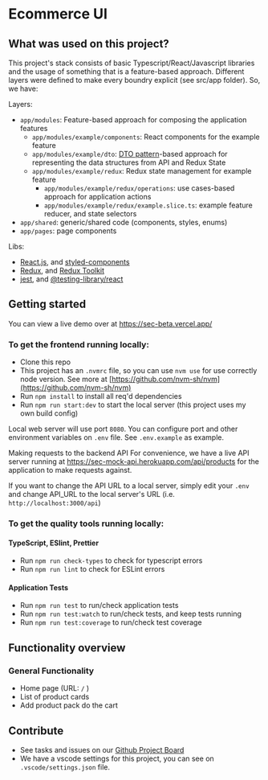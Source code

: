 # Ecommerce UI

## What was used on this project?

This project's stack consists of basic Typescript/React/Javascript libraries and the usage of something that is a feature-based approach. Different layers were defined to make every boundry explicit (see src/app folder). So, we have:

Layers:

- `app/modules`: Feature-based approach for composing the application features
  - `app/modules/example/components`: React components for the example feature
  - `app/modules/example/dto`: [DTO pattern](https://khalilstemmler.com/articles/typescript-domain-driven-design/repository-dto-mapper/)-based approach for representing the data structures from API and Redux State
  - `app/modules/example/redux`: Redux state management for example feature
    - `app/modules/example/redux/operations`: use cases-based approach for application actions
    - `app/modules/example/redux/example.slice.ts`: example feature reducer, and state selectors
- `app/shared`: generic/shared code (components, styles, enums)
- `app/pages`: page components

Libs:

- [React.js](https://reactjs.org/), and [styled-components](https://styled-components.com/)
- [Redux](https://redux.js.org/), and [Redux Toolkit](https://redux-toolkit.js.org/)
- [jest](https://jestjs.io/), and [@testing-library/react](https://testing-library.com/)

## Getting started

You can view a live demo over at https://sec-beta.vercel.app/

### To get the frontend running locally:

- Clone this repo
- This project has an `.nvmrc` file, so you can use `nvm use` for use correctly node version. See more at [https://github.com/nvm-sh/nvm](https://github.com/nvm-sh/nvm)
- Run `npm install` to install all req'd dependencies
- Run `npm run start:dev` to start the local server (this project uses my own build config)

Local web server will use port `8080`. You can configure port and other environment variables on `.env` file. See `.env.example` as example.

Making requests to the backend API
For convenience, we have a live API server running at https://sec-mock-api.herokuapp.com/api/products for the application to make requests against.

If you want to change the API URL to a local server, simply edit your `.env` and change API_URL to the local server's URL (i.e. `http://localhost:3000/api`)

### To get the quality tools running locally:

#### TypeScript, ESlint, Prettier

- Run `npm run check-types` to check for typescript errors
- Run `npm run lint` to check for ESLint errors

#### Application Tests

- Run `npm run test` to run/check application tests
- Run `npm run test:watch` to run/check tests, and keep tests running
- Run `npm run test:coverage` to run/check test coverage

## Functionality overview

### General Functionality

- Home page (URL: `/` )
- List of product cards
- Add product pack do the cart

## Contribute

- See tasks and issues on our [Github Project Board](https://github.com/felipecodes/sec/projects/1)
- We have a vscode settings for this project, you can see on `.vscode/settings.json` file.
